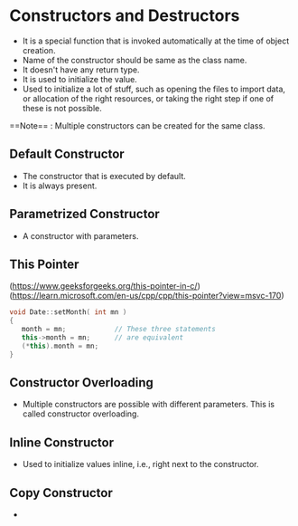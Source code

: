 # Constructors and Destructors

- It is a special function that is invoked automatically at the time of object creation. 
- Name of the constructor should be same as the class name.
- It doesn't have any return type.
- It is used to initialize the value.
- Used to initialize a lot of stuff, such as opening the files to import data, or allocation of the right resources, or taking the right step if one of these is not possible.

==Note== : Multiple constructors can be created for the same class.
## Default Constructor
- The constructor that is executed by default.
- It is always present.

## Parametrized Constructor
- A constructor with parameters.

## This Pointer
(https://www.geeksforgeeks.org/this-pointer-in-c/)
(https://learn.microsoft.com/en-us/cpp/cpp/this-pointer?view=msvc-170)

```cpp
void Date::setMonth( int mn )
{
   month = mn;            // These three statements
   this->month = mn;      // are equivalent
   (*this).month = mn;
}
```

## Constructor Overloading
- Multiple constructors are possible with different parameters. This is called constructor overloading.

## Inline Constructor
- Used to initialize values inline, i.e., right next to the constructor.
## Copy Constructor
- 

